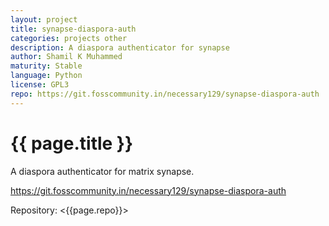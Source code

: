 ```yaml
---
layout: project
title: synapse-diaspora-auth
categories: projects other
description: A diaspora authenticator for synapse
author: Shamil K Muhammed
maturity: Stable
language: Python
license: GPL3
repo: https://git.fosscommunity.in/necessary129/synapse-diaspora-auth
---
```


# {{ page.title }}
A diaspora authenticator for matrix synapse.

https://git.fosscommunity.in/necessary129/synapse-diaspora-auth

Repository: <{{page.repo}}>
